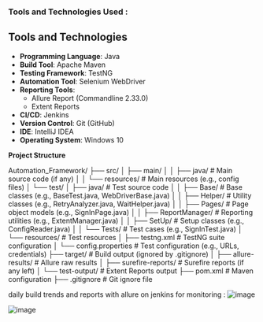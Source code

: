### Tools and Technologies Used :
## Tools and Technologies

- **Programming Language**: Java
- **Build Tool**: Apache Maven
- **Testing Framework**: TestNG
- **Automation Tool**: Selenium WebDriver
- **Reporting Tools**:
  - Allure Report (Commandline 2.33.0)
  - Extent Reports
- **CI/CD**: Jenkins
- **Version Control**: Git (GitHub)
- **IDE**: IntelliJ IDEA
- **Operating System**: Windows 10

**Project Structure**

Automation_Framework/
├── src/
│   ├── main/
│   │   ├── java/                    # Main source code (if any)
│   │   └── resources/               # Main resources (e.g., config files)
│   └── test/
│       ├── java/                    # Test source code
│       │   ├── Base/                # Base classes (e.g., BaseTest.java, WebDriverBase.java)
│       │   ├── Helper/              # Utility classes (e.g., RetryAnalyzer.java, WaitHelper.java)
│       │   ├── Pages/               # Page object models (e.g., SignInPage.java)
│       │   ├── ReportManager/       # Reporting utilities (e.g., ExtentManager.java)
│       │   ├── SetUp/               # Setup classes (e.g., ConfigReader.java)
│       │   └── Tests/               # Test cases (e.g., SignInTest.java)
│       └── resources/               # Test resources
│           ├── testng.xml           # TestNG suite configuration
│           └── config.properties    # Test configuration (e.g., URLs, credentials)
├── target/                          # Build output (ignored by .gitignore)
│   ├── allure-results/              # Allure raw results
│   ├── surefire-reports/            # Surefire reports (if any left)
│   └── test-output/                 # Extent Reports output
├── pom.xml                          # Maven configuration
├── .gitignore                       # Git ignore file

daily build trends and reports with allure on jenkins for monitoring :
![image](https://github.com/user-attachments/assets/caca3529-15df-464c-9996-3475f4759763)


![image](https://github.com/user-attachments/assets/1c96f50e-af4f-48e5-a04d-2905e1431249)

